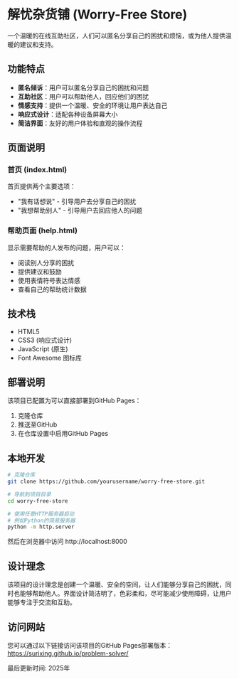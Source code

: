 # 解忧杂货铺 (Worry-Free Store)

一个温暖的在线互助社区，人们可以匿名分享自己的困扰和烦恼，或为他人提供温暖的建议和支持。

## 功能特点

- **匿名倾诉**：用户可以匿名分享自己的困扰和问题
- **互助社区**：用户可以帮助他人，回应他们的困扰
- **情感支持**：提供一个温暖、安全的环境让用户表达自己
- **响应式设计**：适配各种设备屏幕大小
- **简洁界面**：友好的用户体验和直观的操作流程

## 页面说明

### 首页 (index.html)

首页提供两个主要选项：
- "我有话想说" - 引导用户去分享自己的困扰
- "我想帮助别人" - 引导用户去回应他人的问题

### 帮助页面 (help.html)

显示需要帮助的人发布的问题，用户可以：
- 阅读别人分享的困扰
- 提供建议和鼓励
- 使用表情符号表达情感
- 查看自己的帮助统计数据

## 技术栈

- HTML5
- CSS3 (响应式设计)
- JavaScript (原生)
- Font Awesome 图标库

## 部署说明

该项目已配置为可以直接部署到GitHub Pages：

1. 克隆仓库
2. 推送至GitHub
3. 在仓库设置中启用GitHub Pages

## 本地开发

```bash
# 克隆仓库
git clone https://github.com/yourusername/worry-free-store.git

# 导航到项目目录
cd worry-free-store

# 使用任意HTTP服务器启动
# 例如Python的简易服务器
python -m http.server
```

然后在浏览器中访问 http://localhost:8000

## 设计理念

该项目的设计理念是创建一个温暖、安全的空间，让人们能够分享自己的困扰，同时也能够帮助他人。界面设计简洁明了，色彩柔和，尽可能减少使用障碍，让用户能够专注于交流和互助。

## 访问网站

您可以通过以下链接访问该项目的GitHub Pages部署版本：
https://surixing.github.io/problem-solver/

最后更新时间: 2025年
